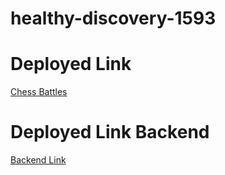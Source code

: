 # healthy-discovery-1593
<h1>Deployed Link</h1>
<a href = "https://stirring-taiyaki-a29f97.netlify.app/"> Chess Battles</a>
<h1>Deployed Link Backend</h1>
<a href = "https://chessbattles.onrender.com">Backend Link</a>
